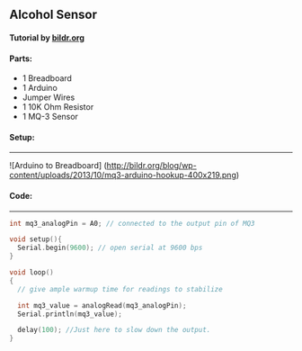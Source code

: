 ## Alcohol Sensor

#### Tutorial by [bildr.org](http://bildr.org/2013/10/mq3-arduino/)
#### Parts:
* 1 Breadboard
* 1 Arduino
* Jumper Wires
* 1 10K Ohm Resistor
* 1 MQ-3 Sensor

#### Setup:
***
![Arduino to Breadboard]
(http://bildr.org/blog/wp-content/uploads/2013/10/mq3-arduino-hookup-400x219.png)

#### Code:
***
``` c++
int mq3_analogPin = A0; // connected to the output pin of MQ3 

void setup(){
  Serial.begin(9600); // open serial at 9600 bps
}

void loop()
{
  // give ample warmup time for readings to stabilize

  int mq3_value = analogRead(mq3_analogPin);
  Serial.println(mq3_value);

  delay(100); //Just here to slow down the output.
}
```
